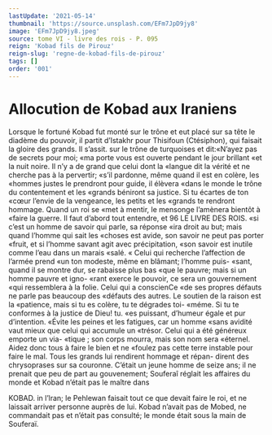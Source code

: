 ```yaml
---
lastUpdate: '2021-05-14'
thumbnail: 'https://source.unsplash.com/EFm7JpD9jy8'
image: 'EFm7JpD9jy8.jpeg'
source: tome VI - livre des rois - P. 095
reign: 'Kobad fils de Pirouz'
reign-slug: 'regne-de-kobad-fils-de-pirouz'
tags: []
order: '001'
---
```


# Allocution de Kobad aux Iraniens

Lorsque le fortuné Kobad fut monté sur le trône
et eut placé sur sa tête le diadème du pouvoir, il partit d’Istakhr pour Thisifoun (Ctésiphon), qui faisait la gloire des grands. Il s’assit. sur le trône de turquoises et dit:«N’ayez pas de secrets pour moi; «ma porte vous est ouverte pendant le jour brillant «et la nuit noire. Il n’y a de grand que celui dont la «langue dit la vérité et ne cherche pas à la pervertir;
«s’il pardonne, même quand il est en colère, les «hommes justes le prendront pour guide, il élèvera «dans le monde le trône du contentement et les
«grands béniront sa justice. Si tu écartes de ton
«cœur l’envie de la vengeance, les petits et les
«grands te rendront hommage. Quand un roi se «met à mentir, le mensonge l’amènera bientôt à
«faire la guerre. Il faut d’abord tout entendre, et
96 LE LIVRE DES ROIS.
«si c’est un homme de savoir qui parle, sa réponse
«ira droit au but; mais quand l’homme qui sait les
«choses est avide, son savoir ne peut pas porter «fruit, et si l’homme savant agit avec précipitation,
«son savoir est inutile comme l’eau dans un marais «salé.
« Celui qui recherche l’affection de l’armée prend
«un ton modeste, même en blâmant; l’homme puis- «sant, quand il se montre dur, se rabaisse plus bas «que le pauvre; mais si un homme pauvre et igno- «rant exerce le pouvoir, ce sera un gouvernement «qui ressemblera à la folie. Celui qui a conscienCe «de ses propres défauts ne parle pas beaucoup des «défauts des autres. Le soutien de la raison est la «patience, mais si tu es colère, tu te dégrades toi- «méme. Si tu te conformes à la justice de Dieu! tu. «es puissant, d’humeur égale et pur d’intention.
«Évite les peines et les fatigues, car un homme «sans avidité vaut mieux que celui qui accumule un «trésor. Celui qui a été généreux emporte un via-
«tique ; son corps mourra, mais son nom sera «éternel. Aidez donc tous à faire le bien et ne «foulez pas cette terre instable pour faire le mal.
Tous les grands lui rendirent hommage et répan- dirent des chrysoprases sur sa couronne. C’était un
jeune homme de seize ans; il ne prenait que peu de part au gouvenement; Souferaî réglait les affaires
du monde et Kobad n’était pas le maître dans

KOBAD. in l’lran; le Pehlewan faisait tout ce que devait faire le
roi, et ne laissait arriver personne auprès de lui. Kobad n’avait pas de Mobed, ne commandait pas et n’était pas consulté; le monde était sous la main de Souferaï.
